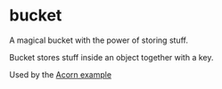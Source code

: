 # bucket
A magical bucket with the power of storing stuff.

Bucket stores stuff inside an object together with a key. 

Used by the [Acorn example](https://github.com/includeos/demo-examples/tree/master/acorn) 
